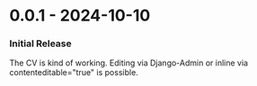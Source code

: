 0.0.1 - 2024-10-10
==================

### Initial Release

The CV is kind of working. Editing via Django-Admin or inline via
contenteditable="true" is possible.